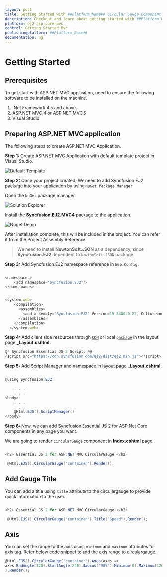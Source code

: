 ```yaml
---
layout: post
title: Getting Started with ##Platform_Name## Circular Gauge Component
description: Checkout and learn about getting started with ##Platform_Name## Circular Gauge component of Syncfusion, and more details.
platform: ej2-asp-core-mvc
control: Getting Started Mvc
publishingplatform: ##Platform_Name##
documentation: ug
---
```


# Getting Started

## Prerequisites

To get start with ASP.NET MVC application, need to ensure the following software to be installed on the machine.

1. .Net Framework 4.5 and above.
2. ASP.NET MVC 4 or ASP.NET MVC 5
3. Visual Studio

## Preparing ASP.NET MVC application

The following steps to create ASP.NET MVC Application.

**Step 1:** Create ASP.NET MVC Application with default template project in Visual Studio.

![Default Template](./images/default-template.png)

**Step 2:** Once your project created. We need to add Syncfusion EJ2 package into your application by using `NuGet Package Manager`.

Open the `NuGet` package manager.

![Solution Explorer](./images/solution-Explorer.png)

Install the **Syncfusion.EJ2.MVC4** package to the application.

![Nuget Demo](./images/nuget-demo.png)

After installation complete, this will be included in the project. You can refer it from the Project Assembly Reference.

> We need to install **NewtonSoft.JSON** as a dependency, since **Syncfusion.EJ2** dependent to `NewtonSoft.JSON` package.

**Step 3:** Add Syncfusion.EJ2 namespace reference in `Web.Config`.

```javascript

<namespaces>
    <add namespace="Syncfusion.EJ2"/>
</namespaces>

```

```javascript

<system.web>
    <compilation>
      <assemblies>
        <add assembly="Syncfusion.EJ2" Version=15.3400.0.27, Culture=neutral, PublicKeyToken=31BF3856AD364E35"  />
      </assemblies>
    </compilation>
  </system.web>

```

**Step 4:** Add client side resources through [`CDN`](http://ej2.syncfusion.com/documentation/base/deployment.html?lang=typescript#cdn) or local [`package`](https://www.npmjs.com/package/@syncfusion/ej2) in the layout page **_Layout.cshtml.**

```cs
@* Syncfusion Essential JS 2 Scripts *@
<script src="https://cdn.syncfusion.com/ej2/dist/ej2.min.js"></script>

```

**Step 5:** Add Script Manager and namespace in layout page **_Layout.cshtml.**

```cs

@using Syncfusion.EJ2;

    . . .
    . . .
<body>
    . . .
    . . .
    @Html.EJS().ScriptManager()
</body>

```

**Step 6:** Now, we can add Syncfusion Essential JS 2 for ASP.Net Core components in any page you want.

We are going to render `CircularGauge` component in **Index.cshtml** page.

```cs

<h2> Essential JS 2 for ASP.NET MVC CircularGauge </h2>

 @Html.EJS().CircularGauge("container").Render();

```

## Add Gauge Title

You can add a title using `title` attribute to the circulargauge to provide quick information to the user.

```cs

<h2> Essential JS 2 for ASP.NET MVC CircularGauge </h2>

 @Html.EJS().CircularGauge("container").Title("Speed").Render();

```

## Axis

You can set the range to the axis using `minimum` and `maximum` attributes for axis tag.
Refer below code snippet to add the axis range to circulargauge.

```cs
@Html.EJS().CircularGauge("container").Axes(axes =>
axes.EndAngle(120).StartAngle(240).Radius("90%").Minimum(0).Maximum(120).Add()
).Render();
```